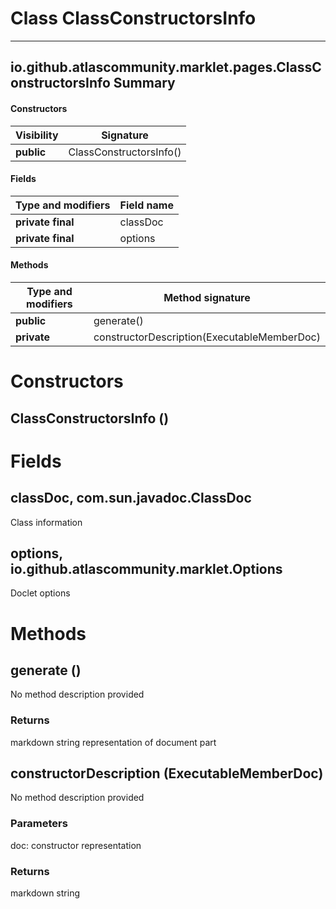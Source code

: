 Class ClassConstructorsInfo
===========================
---
io.github.atlascommunity.marklet.pages.ClassConstructorsInfo
Summary
-------
#### Constructors
| Visibility | Signature               |
| ---------- | ----------------------- |
| **public** | ClassConstructorsInfo() |
#### Fields
| Type and modifiers | Field name |
| ------------------ | ---------- |
| **private final**  | classDoc   |
| **private final**  | options    |
#### Methods
| Type and modifiers | Method signature                            |
| ------------------ | ------------------------------------------- |
| **public**         | generate()                                  |
| **private**        | constructorDescription(ExecutableMemberDoc) |

Constructors
============
ClassConstructorsInfo ()
------------------------


Fields
======
classDoc, com.sun.javadoc.ClassDoc
----------------------------------
Class information

options, io.github.atlascommunity.marklet.Options
-------------------------------------------------
Doclet options


Methods
=======
generate ()
-----------
No method description provided
### Returns
markdown string representation of document part

constructorDescription (ExecutableMemberDoc)
--------------------------------------------
No method description provided
### Parameters
doc: constructor representation

### Returns
markdown string


